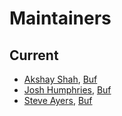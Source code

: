 Maintainers
===========

## Current
* [Akshay Shah](https://github.com/akshayjshah), [Buf](https://buf.build)
* [Josh Humphries](https://github.com/jhump), [Buf](https://buf.build)
* [Steve Ayers](https://github.com/smaye81), [Buf](https://buf.build)
